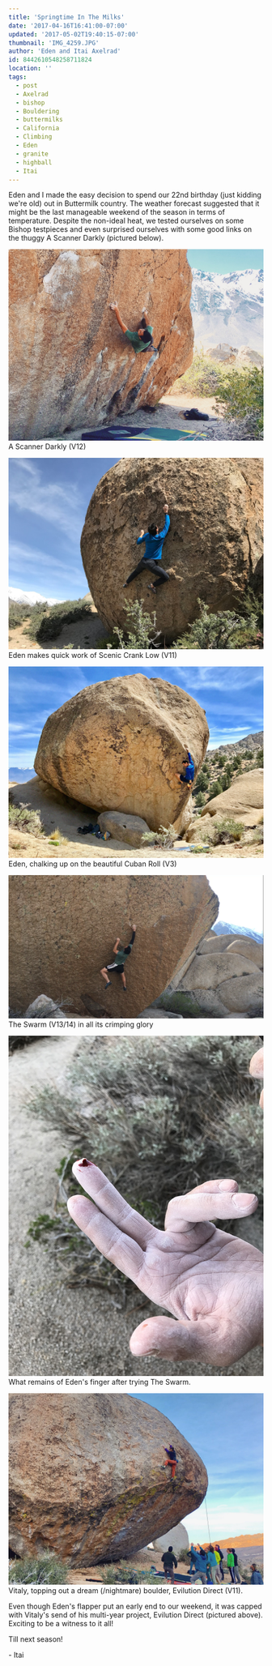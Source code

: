 ```yaml
---
title: 'Springtime In The Milks'
date: '2017-04-16T16:41:00-07:00'
updated: '2017-05-02T19:40:15-07:00'
thumbnail: 'IMG_4259.JPG'
author: 'Eden and Itai Axelrad'
id: 8442610548258711824
location: ''
tags:
  - post
  - Axelrad
  - bishop
  - Bouldering
  - buttermilks
  - California
  - Climbing
  - Eden
  - granite
  - highball
  - Itai
---
```


Eden and I made the easy decision to spend our 22nd birthday (just kidding we're old) out in Buttermilk country. The weather forecast suggested that it might be the last manageable weekend of the season in terms of temperature. Despite the non-ideal heat, we tested ourselves on some Bishop testpieces and even surprised ourselves with some good links on the thuggy A Scanner Darkly (pictured below). 

![image alt](/images/IMG_4259.JPG)A Scanner Darkly (V12)

![image alt](/images/IMG_4226.JPG)Eden makes quick work of Scenic Crank Low (V11)

![image alt](/images/IMG_4250.JPG)Eden, chalking up on the beautiful Cuban Roll (V3)

![image alt](/images/IMG_4251.jpg)The Swarm (V13/14) in all its crimping glory

![image alt](/images/IMG_4249.JPG)What remains of Eden's finger after trying The Swarm.

![image alt](/images/IMG_4263.JPG)Vitaly, topping out a dream (/nightmare) boulder, Evilution Direct (V11).

Even though Eden's flapper put an early end to our weekend, it was capped with Vitaly's send of his multi-year project, Evilution Direct (pictured above). Exciting to be a witness to it all!

Till next season!

\- Itai

